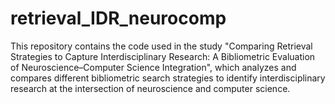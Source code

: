 # retrieval_IDR_neurocomp
This repository contains the code used in the study 
"Comparing Retrieval Strategies to Capture Interdisciplinary Research: 
A Bibliometric Evaluation of Neuroscience–Computer Science Integration", 
which analyzes and compares different bibliometric search strategies 
to identify interdisciplinary research 
at the intersection of neuroscience and computer science.